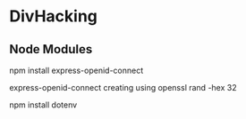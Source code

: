 # DivHacking

## Node Modules
npm install express-openid-connect

express-openid-connect creating using openssl rand -hex 32

npm install dotenv
